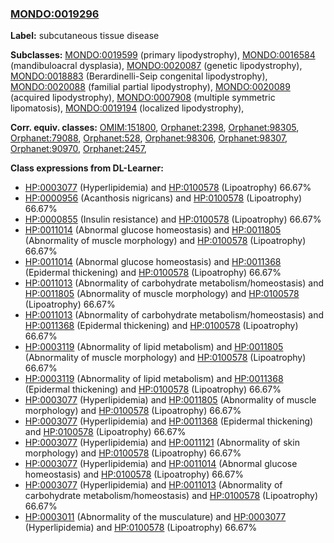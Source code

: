 
### [MONDO:0019296](http://purl.obolibrary.org/obo/MONDO_0019296)
**Label:** subcutaneous tissue disease

**Subclasses:** [MONDO:0019599](http://purl.obolibrary.org/obo/MONDO_0019599) (primary lipodystrophy), [MONDO:0016584](http://purl.obolibrary.org/obo/MONDO_0016584) (mandibuloacral dysplasia), [MONDO:0020087](http://purl.obolibrary.org/obo/MONDO_0020087) (genetic lipodystrophy), [MONDO:0018883](http://purl.obolibrary.org/obo/MONDO_0018883) (Berardinelli-Seip congenital lipodystrophy), [MONDO:0020088](http://purl.obolibrary.org/obo/MONDO_0020088) (familial partial lipodystrophy), [MONDO:0020089](http://purl.obolibrary.org/obo/MONDO_0020089) (acquired lipodystrophy), [MONDO:0007908](http://purl.obolibrary.org/obo/MONDO_0007908) (multiple symmetric lipomatosis), [MONDO:0019194](http://purl.obolibrary.org/obo/MONDO_0019194) (localized lipodystrophy), 

**Corr. equiv. classes:** [OMIM:151800](http://purl.obolibrary.org/obo/OMIM_151800), [Orphanet:2398](http://www.orpha.net/ORDO/Orphanet_2398), [Orphanet:98305](http://www.orpha.net/ORDO/Orphanet_98305), [Orphanet:79088](http://www.orpha.net/ORDO/Orphanet_79088), [Orphanet:528](http://www.orpha.net/ORDO/Orphanet_528), [Orphanet:98306](http://www.orpha.net/ORDO/Orphanet_98306), [Orphanet:98307](http://www.orpha.net/ORDO/Orphanet_98307), [Orphanet:90970](http://www.orpha.net/ORDO/Orphanet_90970), [Orphanet:2457](http://www.orpha.net/ORDO/Orphanet_2457), 

**Class expressions from DL-Learner:**

- [HP:0003077](http://purl.obolibrary.org/obo/HP_0003077) (Hyperlipidemia) and [HP:0100578](http://purl.obolibrary.org/obo/HP_0100578) (Lipoatrophy) 66.67%
- [HP:0000956](http://purl.obolibrary.org/obo/HP_0000956) (Acanthosis nigricans) and [HP:0100578](http://purl.obolibrary.org/obo/HP_0100578) (Lipoatrophy) 66.67%
- [HP:0000855](http://purl.obolibrary.org/obo/HP_0000855) (Insulin resistance) and [HP:0100578](http://purl.obolibrary.org/obo/HP_0100578) (Lipoatrophy) 66.67%
- [HP:0011014](http://purl.obolibrary.org/obo/HP_0011014) (Abnormal glucose homeostasis) and [HP:0011805](http://purl.obolibrary.org/obo/HP_0011805) (Abnormality of muscle morphology) and [HP:0100578](http://purl.obolibrary.org/obo/HP_0100578) (Lipoatrophy) 66.67%
- [HP:0011014](http://purl.obolibrary.org/obo/HP_0011014) (Abnormal glucose homeostasis) and [HP:0011368](http://purl.obolibrary.org/obo/HP_0011368) (Epidermal thickening) and [HP:0100578](http://purl.obolibrary.org/obo/HP_0100578) (Lipoatrophy) 66.67%
- [HP:0011013](http://purl.obolibrary.org/obo/HP_0011013) (Abnormality of carbohydrate metabolism/homeostasis) and [HP:0011805](http://purl.obolibrary.org/obo/HP_0011805) (Abnormality of muscle morphology) and [HP:0100578](http://purl.obolibrary.org/obo/HP_0100578) (Lipoatrophy) 66.67%
- [HP:0011013](http://purl.obolibrary.org/obo/HP_0011013) (Abnormality of carbohydrate metabolism/homeostasis) and [HP:0011368](http://purl.obolibrary.org/obo/HP_0011368) (Epidermal thickening) and [HP:0100578](http://purl.obolibrary.org/obo/HP_0100578) (Lipoatrophy) 66.67%
- [HP:0003119](http://purl.obolibrary.org/obo/HP_0003119) (Abnormality of lipid metabolism) and [HP:0011805](http://purl.obolibrary.org/obo/HP_0011805) (Abnormality of muscle morphology) and [HP:0100578](http://purl.obolibrary.org/obo/HP_0100578) (Lipoatrophy) 66.67%
- [HP:0003119](http://purl.obolibrary.org/obo/HP_0003119) (Abnormality of lipid metabolism) and [HP:0011368](http://purl.obolibrary.org/obo/HP_0011368) (Epidermal thickening) and [HP:0100578](http://purl.obolibrary.org/obo/HP_0100578) (Lipoatrophy) 66.67%
- [HP:0003077](http://purl.obolibrary.org/obo/HP_0003077) (Hyperlipidemia) and [HP:0011805](http://purl.obolibrary.org/obo/HP_0011805) (Abnormality of muscle morphology) and [HP:0100578](http://purl.obolibrary.org/obo/HP_0100578) (Lipoatrophy) 66.67%
- [HP:0003077](http://purl.obolibrary.org/obo/HP_0003077) (Hyperlipidemia) and [HP:0011368](http://purl.obolibrary.org/obo/HP_0011368) (Epidermal thickening) and [HP:0100578](http://purl.obolibrary.org/obo/HP_0100578) (Lipoatrophy) 66.67%
- [HP:0003077](http://purl.obolibrary.org/obo/HP_0003077) (Hyperlipidemia) and [HP:0011121](http://purl.obolibrary.org/obo/HP_0011121) (Abnormality of skin morphology) and [HP:0100578](http://purl.obolibrary.org/obo/HP_0100578) (Lipoatrophy) 66.67%
- [HP:0003077](http://purl.obolibrary.org/obo/HP_0003077) (Hyperlipidemia) and [HP:0011014](http://purl.obolibrary.org/obo/HP_0011014) (Abnormal glucose homeostasis) and [HP:0100578](http://purl.obolibrary.org/obo/HP_0100578) (Lipoatrophy) 66.67%
- [HP:0003077](http://purl.obolibrary.org/obo/HP_0003077) (Hyperlipidemia) and [HP:0011013](http://purl.obolibrary.org/obo/HP_0011013) (Abnormality of carbohydrate metabolism/homeostasis) and [HP:0100578](http://purl.obolibrary.org/obo/HP_0100578) (Lipoatrophy) 66.67%
- [HP:0003011](http://purl.obolibrary.org/obo/HP_0003011) (Abnormality of the musculature) and [HP:0003077](http://purl.obolibrary.org/obo/HP_0003077) (Hyperlipidemia) and [HP:0100578](http://purl.obolibrary.org/obo/HP_0100578) (Lipoatrophy) 66.67%


